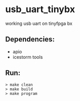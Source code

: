# usb_uart_tinybx
working usb uart on tinyfpga bx

## Dependencies:
- apio
- icestorm tools

## Run:
```
> make clean
> make build
> make program

```
